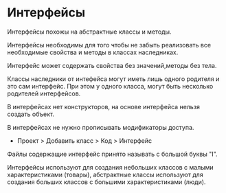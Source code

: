 # Интерфейсы

Интерфейсы похожы на абстрактные классы и методы.

Интерфейсы необходимы для того чтобы не забыть реализовать все необходимые свойства и методы в классах наследниках.

Интерфейс может содержать свойства без значений,методы без тела.

Классы наследники от интефейса могут иметь лишь одного родителя и это сам интерфейс. При этом у одного класса, могут быть несколько родителей интерфейсов.

В интерфейсах нет конструкторов, на основе интерфейса нельзя создать объект.

В интерфейсах не нужно прописывать модификаторы доступа.

* Проект > Добавить класс > Код > Интерфейс

Файлы содержащие интерфейс принято называть с большой буквы "I".

Интерфейсы используют для создания небольших классов с малыми характеристиками (товары), абстрактные классы используют для создания больших классов с большими характеристиками (люди).